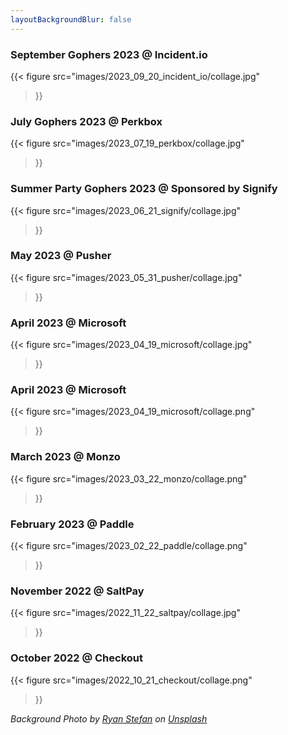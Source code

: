 ```yaml
---
layoutBackgroundBlur: false
---
```


### September Gophers 2023 @ Incident.io

{{< figure
src="images/2023_09_20_incident_io/collage.jpg"
>}}

### July Gophers 2023 @ Perkbox 

{{< figure
src="images/2023_07_19_perkbox/collage.jpg"
>}}

### Summer Party Gophers 2023 @ Sponsored by Signify

{{< figure
src="images/2023_06_21_signify/collage.jpg"
>}}

### May 2023 @ Pusher

{{< figure
src="images/2023_05_31_pusher/collage.jpg"
>}}

### April 2023 @ Microsoft

{{< figure
src="images/2023_04_19_microsoft/collage.jpg"
>}}

### April 2023 @ Microsoft

{{< figure
src="images/2023_04_19_microsoft/collage.png"
>}}

### March 2023 @ Monzo

{{< figure
    src="images/2023_03_22_monzo/collage.png"
>}}

### February 2023 @ Paddle

{{< figure
    src="images/2023_02_22_paddle/collage.png"
>}}

### November 2022 @ SaltPay

{{< figure
    src="images/2022_11_22_saltpay/collage.jpg"
>}}

### October 2022 @ Checkout

{{< figure
    src="images/2022_10_21_checkout/collage.png"
>}}

*Background Photo by <a href="https://unsplash.com/@ryanstefan?utm_source=unsplash&utm_medium=referral&utm_content=creditCopyText">Ryan Stefan</a> on <a href="https://unsplash.com/photos/kZmZdsYGoDY?utm_source=unsplash&utm_medium=referral&utm_content=creditCopyText">Unsplash</a>*